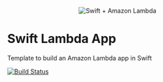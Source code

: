 <p align="center" >
  <img src="https://raw.githubusercontent.com/choefele/swift-lambda-app/master/swift%2Blambda.png" alt="Swift + Amazon Lambda" title="Swift + Amazon Lambda">
</p>

# Swift Lambda App
Template to build an Amazon Lambda app in Swift

[![Build Status](https://travis-ci.org/choefele/swift-lambda-app.svg?branch=master)](https://travis-ci.org/choefele/swift-lambda-app)
